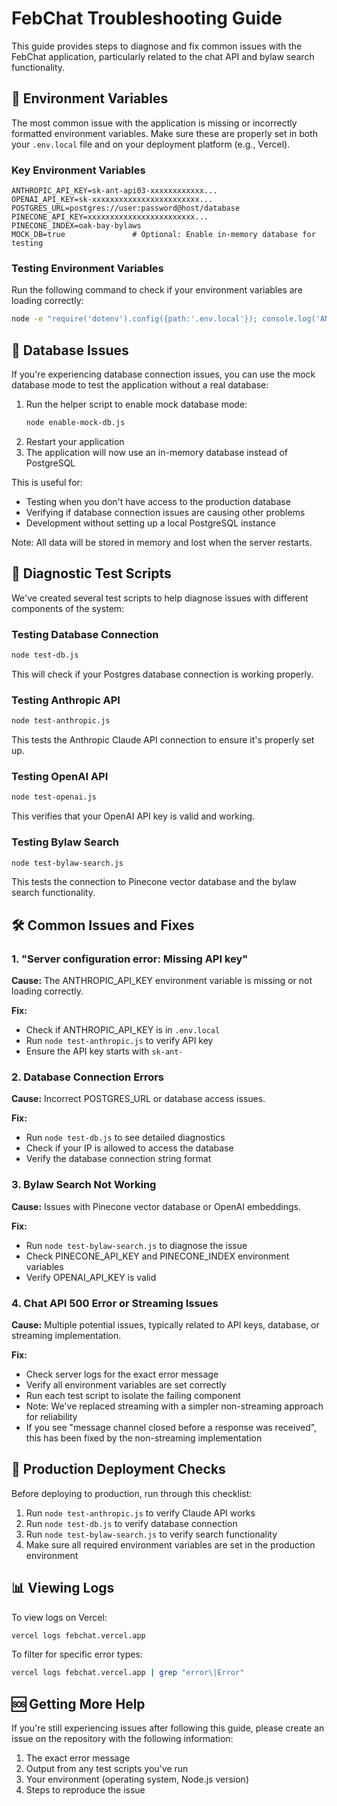 # FebChat Troubleshooting Guide

This guide provides steps to diagnose and fix common issues with the FebChat application, particularly related to the chat API and bylaw search functionality.

## 🔑 Environment Variables

The most common issue with the application is missing or incorrectly formatted environment variables. Make sure these are properly set in both your `.env.local` file and on your deployment platform (e.g., Vercel).

### Key Environment Variables

```
ANTHROPIC_API_KEY=sk-ant-api03-xxxxxxxxxxxx...
OPENAI_API_KEY=sk-xxxxxxxxxxxxxxxxxxxxxxxx...
POSTGRES_URL=postgres://user:password@host/database
PINECONE_API_KEY=xxxxxxxxxxxxxxxxxxxxxxxx...
PINECONE_INDEX=oak-bay-bylaws
MOCK_DB=true               # Optional: Enable in-memory database for testing
```

### Testing Environment Variables

Run the following command to check if your environment variables are loading correctly:

```bash
node -e "require('dotenv').config({path:'.env.local'}); console.log('ANTHROPIC_API_KEY:', process.env.ANTHROPIC_API_KEY?.slice(0, 10)); console.log('POSTGRES_URL:', process.env.POSTGRES_URL?.slice(0, 20))"
```

## 💾 Database Issues

If you're experiencing database connection issues, you can use the mock database mode to test the application without a real database:

1. Run the helper script to enable mock database mode:
   ```bash
   node enable-mock-db.js
   ```
2. Restart your application
3. The application will now use an in-memory database instead of PostgreSQL

This is useful for:
- Testing when you don't have access to the production database
- Verifying if database connection issues are causing other problems
- Development without setting up a local PostgreSQL instance

Note: All data will be stored in memory and lost when the server restarts.

## 🧪 Diagnostic Test Scripts

We've created several test scripts to help diagnose issues with different components of the system:

### Testing Database Connection

```bash
node test-db.js
```

This will check if your Postgres database connection is working properly.

### Testing Anthropic API

```bash
node test-anthropic.js
```

This tests the Anthropic Claude API connection to ensure it's properly set up.

### Testing OpenAI API

```bash
node test-openai.js
```

This verifies that your OpenAI API key is valid and working.

### Testing Bylaw Search

```bash
node test-bylaw-search.js
```

This tests the connection to Pinecone vector database and the bylaw search functionality.

## 🛠️ Common Issues and Fixes

### 1. "Server configuration error: Missing API key"

**Cause:** The ANTHROPIC_API_KEY environment variable is missing or not loading correctly.

**Fix:**
- Check if ANTHROPIC_API_KEY is in `.env.local`
- Run `node test-anthropic.js` to verify API key
- Ensure the API key starts with `sk-ant-`

### 2. Database Connection Errors

**Cause:** Incorrect POSTGRES_URL or database access issues.

**Fix:**
- Run `node test-db.js` to see detailed diagnostics
- Check if your IP is allowed to access the database
- Verify the database connection string format

### 3. Bylaw Search Not Working

**Cause:** Issues with Pinecone vector database or OpenAI embeddings.

**Fix:**
- Run `node test-bylaw-search.js` to diagnose the issue
- Check PINECONE_API_KEY and PINECONE_INDEX environment variables
- Verify OPENAI_API_KEY is valid

### 4. Chat API 500 Error or Streaming Issues

**Cause:** Multiple potential issues, typically related to API keys, database, or streaming implementation.

**Fix:**
- Check server logs for the exact error message
- Verify all environment variables are set correctly
- Run each test script to isolate the failing component
- Note: We've replaced streaming with a simpler non-streaming approach for reliability
- If you see "message channel closed before a response was received", this has been fixed by the non-streaming implementation

## 🚀 Production Deployment Checks

Before deploying to production, run through this checklist:

1. Run `node test-anthropic.js` to verify Claude API works
2. Run `node test-db.js` to verify database connection
3. Run `node test-bylaw-search.js` to verify search functionality
4. Make sure all required environment variables are set in the production environment

## 📊 Viewing Logs

To view logs on Vercel:

```bash
vercel logs febchat.vercel.app
```

To filter for specific error types:

```bash
vercel logs febchat.vercel.app | grep "error\|Error"
```

## 🆘 Getting More Help

If you're still experiencing issues after following this guide, please create an issue on the repository with the following information:

1. The exact error message
2. Output from any test scripts you've run
3. Your environment (operating system, Node.js version)
4. Steps to reproduce the issue